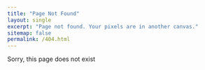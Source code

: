 ```yaml
---
title: "Page Not Found"
layout: single
excerpt: "Page not found. Your pixels are in another canvas."
sitemap: false
permalink: /404.html
---
```

Sorry, this page does not exist